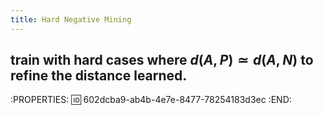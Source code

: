 ```yaml
---
title: Hard Negative Mining
---
```


## train with hard cases where $d(A,P)\simeq d(A,N)$ to refine the distance learned.
:PROPERTIES:
:id: 602dcba9-ab4b-4e7e-8477-78254183d3ec
:END:
##
